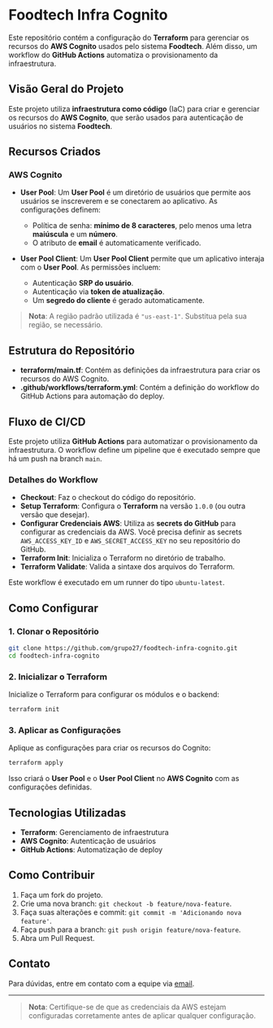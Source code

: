 
# Foodtech Infra Cognito

Este repositório contém a configuração do **Terraform** para gerenciar os recursos do **AWS Cognito** usados pelo sistema **Foodtech**. Além disso, um workflow do **GitHub Actions** automatiza o provisionamento da infraestrutura.

## Visão Geral do Projeto

Este projeto utiliza **infraestrutura como código** (IaC) para criar e gerenciar os recursos do **AWS Cognito**, que serão usados para autenticação de usuários no sistema **Foodtech**.

## Recursos Criados

### AWS Cognito

- **User Pool**: Um **User Pool** é um diretório de usuários que permite aos usuários se inscreverem e se conectarem ao aplicativo. As configurações definem:
  - Política de senha: **mínimo de 8 caracteres**, pelo menos uma letra **maiúscula** e um **número**.
  - O atributo de **email** é automaticamente verificado.

- **User Pool Client**: Um **User Pool Client** permite que um aplicativo interaja com o **User Pool**. As permissões incluem:
  - Autenticação **SRP do usuário**.
  - Autenticação via **token de atualização**.
  - Um **segredo do cliente** é gerado automaticamente.

> **Nota**: A região padrão utilizada é `"us-east-1"`. Substitua pela sua região, se necessário.

## Estrutura do Repositório

- **terraform/main.tf**: Contém as definições da infraestrutura para criar os recursos do AWS Cognito.
- **.github/workflows/terraform.yml**: Contém a definição do workflow do GitHub Actions para automação do deploy.

## Fluxo de CI/CD

Este projeto utiliza **GitHub Actions** para automatizar o provisionamento da infraestrutura. O workflow define um pipeline que é executado sempre que há um push na branch `main`.

### Detalhes do Workflow

- **Checkout**: Faz o checkout do código do repositório.
- **Setup Terraform**: Configura o **Terraform** na versão `1.0.0` (ou outra versão que desejar).
- **Configurar Credenciais AWS**: Utiliza as **secrets do GitHub** para configurar as credenciais da AWS. Você precisa definir as secrets `AWS_ACCESS_KEY_ID` e `AWS_SECRET_ACCESS_KEY` no seu repositório do GitHub.
- **Terraform Init**: Inicializa o Terraform no diretório de trabalho.
- **Terraform Validate**: Valida a sintaxe dos arquivos do Terraform.

Este workflow é executado em um runner do tipo `ubuntu-latest`.

## Como Configurar

### 1. Clonar o Repositório

```sh
git clone https://github.com/grupo27/foodtech-infra-cognito.git
cd foodtech-infra-cognito
```

### 2. Inicializar o Terraform

Inicialize o Terraform para configurar os módulos e o backend:

```sh
terraform init
```

### 3. Aplicar as Configurações

Aplique as configurações para criar os recursos do Cognito:

```sh
terraform apply
```

Isso criará o **User Pool** e o **User Pool Client** no **AWS Cognito** com as configurações definidas.

## Tecnologias Utilizadas

- **Terraform**: Gerenciamento de infraestrutura
- **AWS Cognito**: Autenticação de usuários
- **GitHub Actions**: Automatização de deploy

## Como Contribuir

1. Faça um fork do projeto.
2. Crie uma nova branch: `git checkout -b feature/nova-feature`.
3. Faça suas alterações e commit: `git commit -m 'Adicionando nova feature'`.
4. Faça push para a branch: `git push origin feature/nova-feature`.
5. Abra um Pull Request.

## Contato

Para dúvidas, entre em contato com a equipe via [email](mailto:support@foodtech.com).

---

> **Nota**: Certifique-se de que as credenciais da AWS estejam configuradas corretamente antes de aplicar qualquer configuração.

